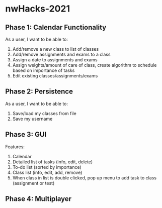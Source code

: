 # nwHacks-2021

## Phase 1: Calendar Functionality

As a user, I want to be able to:

1. Add/remove a new class to list of classes
2. Add/remove assignments and exams to a class
3. Assign a date to assignments and exams
4. Assign weights/amount of care of class, create algorithm to schedule based
on importance of tasks
5. Edit existing classes/assignments/exams

## Phase 2: Persistence

As a user, I want to be able to:

1. Save/load my classes from file
2. Save my username

## Phase 3: GUI

Features:

1. Calendar 
2. Detailed list of tasks (info, edit, delete)
3. To-do list (sorted by importance)
4. Class list (info, edit, add, remove)
5. When class in list is double clicked, pop up menu to add task to class (assignment or test)

## Phase 4: Multiplayer
